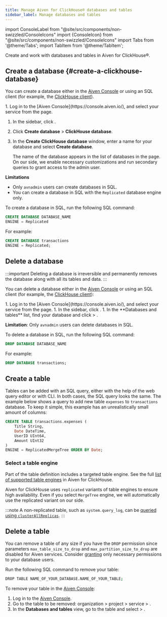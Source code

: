 ```yaml
---
title: Manage Aiven for ClickHouse® databases and tables
sidebar_label: Manage databases and tables
---
```


import ConsoleLabel from "@site/src/components/non-swizzled/ConsoleIcons"
import {ConsoleIcon} from "@site/src/components/non-swizzled/ConsoleIcons"
import Tabs from '@theme/Tabs';
import TabItem from '@theme/TabItem';

Create and work with databases and tables in Aiven for ClickHouse®.

## Create a database {#create-a-clickhouse-database}

You can create a database either in the [Aiven Console](https://console.aiven.io/) or
using an SQL client (for example, the
[ClickHouse client](/docs/products/clickhouse/howto/connect-with-clickhouse-cli)).

<Tabs groupId="group1">
<TabItem value="console" label="Aiven Console" default>
1.  Log in to the [Aiven Console](https://console.aiven.io/), and select
    your service from the <ConsoleLabel name="Services"/> page.

1.  In the sidebar, click <ConsoleLabel name="databasesandtables"/>.

1.  Click **Create database** > **ClickHouse database**.

1.  In the **Create ClickHouse database** window, enter a name for your
    database and select **Create database**.

    The name of the database appears in the list of databases
    in the <ConsoleLabel name="databasesandtables"/> page. On our side, we enable
    necessary customizations and run secondary queries to grant access
    to the admin user.

</TabItem>
<TabItem value="cli" label="SQL">

**Limitations**

- Only `avnadmin` users can create databases in SQL.
- You can create a database in SQL with the `Replicated` database engine only.

To create a database in SQL, run the following SQL command:

```sql
CREATE DATABASE DATABASE_NAME
ENGINE = Replicated
```

For example:

```sql
CREATE DATABASE transactions
ENGINE = Replicated;
```

</TabItem>
</Tabs>

## Delete a database

:::important
Deleting a database is irreversible and permanently removes the database along
with all its tables and data.
:::

You can delete a database either in the [Aiven Console](https://console.aiven.io/) or
using an SQL client (for example, the
[ClickHouse client](/docs/products/clickhouse/howto/connect-with-clickhouse-cli)):

<Tabs groupId="group1">
<TabItem value="console" label="Aiven Console" default>
1.  Log in to the [Aiven Console](https://console.aiven.io/), and select
    your service from the <ConsoleLabel name="Services"/> page.
1. In the sidebar, click <ConsoleLabel name="databasesandtables"/>.
1. In the **Databases and tables** list, find your database and click
    <ConsoleLabel name="actions"/> > <ConsoleLabel name="deletedatabase"/>.
</TabItem>
<TabItem value="cli" label="SQL">

**Limitation**: Only `avnadmin` users can delete databases in SQL.

To delete a database in SQL, run the following SQL command:

```sql
DROP DATABASE DATABASE_NAME
```

For example:

```sql
DROP DATABASE transactions;
```

</TabItem>
</Tabs>

## Create a table

Tables can be added with an SQL query, either with the help of the web
query editor or with CLI. In both cases, the SQL query looks the same.
The example below shows a query to add new table `expenses` to
`transactions` database. To keep it simple, this example has an
unrealistically small amount of columns:

```sql
CREATE TABLE transactions.expenses (
    Title String,
    Date DateTime,
    UserID UInt64,
    Amount UInt32
)
ENGINE = ReplicatedMergeTree ORDER BY Date;
```

### Select a table engine

Part of the table definition includes a targeted table engine. See the full
[list of supported table engines](/docs/products/clickhouse/reference/supported-table-engines)
in Aiven for ClickHouse.

Aiven for ClickHouse uses `replicated` variants of table
engines to ensure high availability. Even if you select `MergeTree`
engine, we will automatically use the replicated variant on our side.

:::note
A non-replicated table, such as `system.query_log`, can be
[queried using `clusterAllReplicas`](/docs/products/clickhouse/howto/query-databases#query-a-non-replicated-table).
:::

## Delete a table

You can remove a table of any size if you have the `DROP` permission
since parameters `max_table_size_to_drop` and
`max_partition_size_to_drop` are disabled for Aiven services. Consider
[granting](/docs/products/clickhouse/howto/manage-users-roles) only necessary
permissions to your database users.

<Tabs groupId="group1">
<TabItem value="CLI" label="CLI" default>

Run the following SQL command to remove your table:

```bash
DROP TABLE NAME_OF_YOUR_DATABASE.NAME_OF_YOUR_TABLE;
```

</TabItem>
<TabItem value="Console" label="Console">

To remove your table in the [Aiven Console](https://console.aiven.io/):

1.  Log in to the [Aiven Console](https://console.aiven.io/).
1.  Go to the table to be removed: organization > project >
    service > <ConsoleLabel name="databasesandtables"/>.
1.  In the **Databases and tables** view, go to the table and
    select <ConsoleLabel name="actions"/> > <ConsoleLabel name="deletetable"/>.

</TabItem>
</Tabs>
